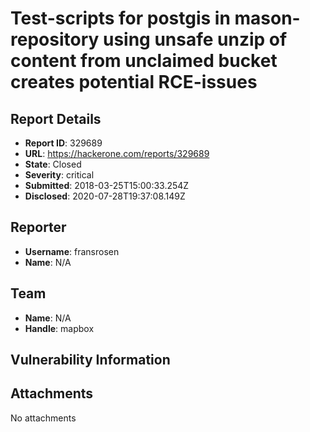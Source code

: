 # Test-scripts for postgis in mason-repository using unsafe unzip of content from unclaimed bucket creates potential RCE-issues

## Report Details
- **Report ID**: 329689
- **URL**: https://hackerone.com/reports/329689
- **State**: Closed
- **Severity**: critical
- **Submitted**: 2018-03-25T15:00:33.254Z
- **Disclosed**: 2020-07-28T19:37:08.149Z

## Reporter
- **Username**: fransrosen
- **Name**: N/A

## Team
- **Name**: N/A
- **Handle**: mapbox

## Vulnerability Information


## Attachments
No attachments
